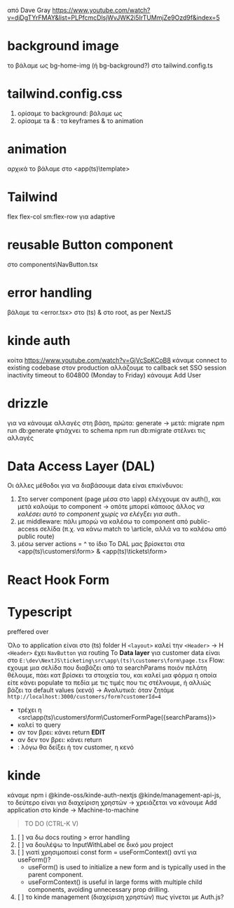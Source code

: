 από Dave Gray https://www.youtube.com/watch?v=djDgTYrFMAY&list=PLPfcmcDlsjWvJWK2i5IrTUMmjZe9Ozd9f&index=5

# background image
το βάλαμε ως bg-home-img (ή bg-background?) στο tailwind.config.ts

# tailwind.config.css
1. ορίσαμε το background: βάλαμε ως <bg-home-img>
2. ορίσαμε τa <animate-slide> & <animate-appear>: τα keyframes & το animation

# animation
αρχικά το βάλαμε στο <app\(ts)\template>

# Tailwind
flex flex-col sm:flex-row για adaptive

# reusable Button component
στο components\NavButton.tsx

# error handling
βάλαμε τα <error.tsx> στο (ts) & <global-error> στο root, as per NextJS

# kinde auth
κοίτα https://www.youtube.com/watch?v=GjVcSpKCoB8
κάναμε connect to existing codebase
στον production αλλάζουμε το callback 
set SSO session inactivity timeout to 604800 (Monday to Friday)
κάνουμε Add User

# drizzle
για να κάνουμε αλλαγές στη βάση, πρώτα: generate -> μετά: migrate
npm run db:generate φτιάχνει το schema 
npm run db:migrate στέλνει τις αλλαγές

# Data Access Layer (DAL)
Οι άλλες μέθοδοι για να διαβάσουμε data είναι επικίνδυνοι:
1. Στο server component (page μέσα στο \app) ελέγχουμε αν auth(), και μετά καλούμε το component -> οπότε μπορεί κάποιος άλλος _να καλέσει αυτό το component χωρίς να ελέγξει για auth.._
2. με middleware: πάλι μπορώ να καλέσω το component από public-access σελίδα (π.χ. να κάνω match το \article, αλλά να το καλέσω από public route)
3. μέσω server actions = ^ το ίδιο
To DAL μας βρίσκεται στα <app\(ts)\customers\form> & <app\(ts)\tickets\form>

# React Hook Form

# Typescript
<type> preffered over <interface>

Όλο το application είναι στο (ts) folder
H `<layout>` καλεί την `<Header>` -> H `<Header>` έχει `NavButton` για routing
To **Data layer** για customer data είναι στο `E:\dev\NextJS\ticketing\src\app\(ts)\customers\form\page.tsx`
Flow: 
εχουμε μια σελίδα που διαβάζει από τα searchParams ποιόν πελάτη θέλουμε, πάει κατ βρίσκει τα στοιχεία του, και καλεί μια φόρμα η οποία είτε κάνει populate τα πεδία με τις τιμές που τις στέλνουμε, ή αλλιώς βάζει τα default values (κενά) -> Αναλυτικά:
όταν ζητάμε `http://localhost:3000/customers/form?customerId=4` 
- τρέχει η <src\app\(ts)\customers\form\CustomerFormPage({searchParams})>
- καλεί το <getCustomer> query
- αν τον βρει: κάνει return <CustomerForm customer={customer}/> **EDIT**
- αν δεν τον βρει: κάνει return <CustomerForm />
- <CustomerForm />: λόγω <defaultValues> θα δείξει ή τον customer, η κενό

# kinde
κάναμε npm i @kinde-oss/kinde-auth-nextjs @kinde/management-api-js, το δεύτερο είναι για διαχείριση χρηστών -> χρειάζεται να κάνουμε Add application στο kinde -> Machine-to-machine

> TO DO (CTRL-K V)
1. [ ] να δω docs routing > error handling
2. [ ] να δουλέψω το InputWithLabel σε δικό μου project
3. [ ] γιατί χρησιμοποιεί const form = useFormContext() αντί για useForm()?
    - useForm() is used to initialize a new form and is typically used in the parent component.
    - useFormContext() is useful in large forms with multiple child components, avoiding unnecessary prop drilling.
4. [ ] τo kinde management (διαχείριση χρηστών) πως γίνεται με Auth.js?
